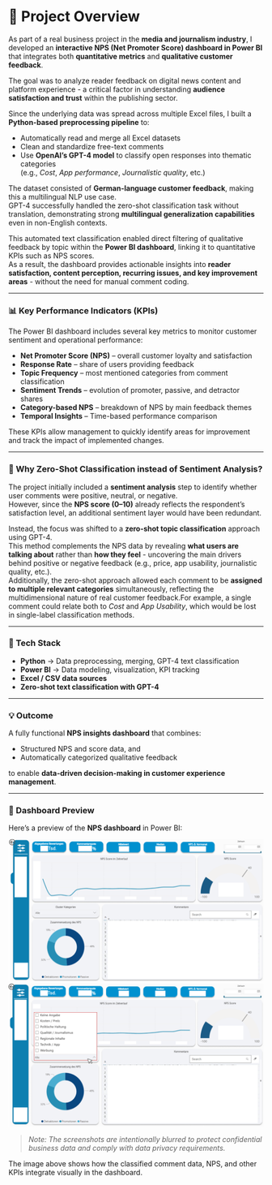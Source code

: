 # 🧾 Project Overview

As part of a real business project in the **media and journalism industry**, I developed an **interactive NPS (Net Promoter Score) dashboard in Power BI** that integrates both **quantitative metrics** and **qualitative customer feedback**.

The goal was to analyze reader feedback on digital news content and platform experience - a critical factor in understanding **audience satisfaction and trust** within the publishing sector.

Since the underlying data was spread across multiple Excel files, I built a **Python-based preprocessing pipeline** to:
- Automatically read and merge all Excel datasets  
- Clean and standardize free-text comments  
- Use **OpenAI’s GPT-4 model** to classify open responses into thematic categories  
  (e.g., *Cost*, *App performance*, *Journalistic quality*, etc.)  

The dataset consisted of **German-language customer feedback**, making this a multilingual NLP use case.  
GPT-4 successfully handled the zero-shot classification task without translation, demonstrating strong **multilingual generalization capabilities** even in non-English contexts.

This automated text classification enabled direct filtering of qualitative feedback by topic within the **Power BI dashboard**, linking it to quantitative KPIs such as NPS scores.  
As a result, the dashboard provides actionable insights into **reader satisfaction, content perception, recurring issues, and key improvement areas** - without the need for manual comment coding.

---

### 📊 Key Performance Indicators (KPIs)

The Power BI dashboard includes several key metrics to monitor customer sentiment and operational performance:

- **Net Promoter Score (NPS)** – overall customer loyalty and satisfaction  
- **Response Rate** – share of users providing feedback  
- **Topic Frequency** – most mentioned categories from comment classification  
- **Sentiment Trends** – evolution of promoter, passive, and detractor shares  
- **Category-based NPS** – breakdown of NPS by main feedback themes  
- **Temporal Insights** – Time-based performance comparison  

These KPIs allow management to quickly identify areas for improvement and track the impact of implemented changes.

---

### 🧠 Why Zero-Shot Classification instead of Sentiment Analysis?

The project initially included a **sentiment analysis** step to identify whether user comments were positive, neutral, or negative.  
However, since the **NPS score (0–10)** already reflects the respondent’s satisfaction level, an additional sentiment layer would have been redundant.

Instead, the focus was shifted to a **zero-shot topic classification** approach using GPT-4.  
This method complements the NPS data by revealing **what users are talking about** rather than **how they feel** - uncovering the main drivers behind positive or negative feedback (e.g., price, app usability, journalistic quality, etc.).  
Additionally, the zero-shot approach allowed each comment to be **assigned to multiple relevant categories** simultaneously, reflecting the multidimensional nature of real customer feedback.For example, a single comment could relate both to *Cost* and *App Usability*, which would be lost in single-label classification methods.

---

### 🧩 Tech Stack

- **Python** → Data preprocessing, merging, GPT-4 text classification  
- **Power BI** → Data modeling, visualization, KPI tracking  
- **Excel / CSV data sources**  
- **Zero-shot text classification with GPT-4**

---

### 💡 Outcome

A fully functional **NPS insights dashboard** that combines:
- Structured NPS and score data, and  
- Automatically categorized qualitative feedback  

to enable **data-driven decision-making in customer experience management**.

---

### 📸 Dashboard Preview

Here’s a preview of the **NPS dashboard** in Power BI:

![Dashboard Screenshot](https://github.com/vivusia/nps-dashboard/blob/main/nps%20dashboard%20screenshot%20blurred.png)
![Dashboard Screenshot](https://github.com/vivusia/nps-dashboard/blob/main/nps%20dashboard%20screenshot%202%20blurred.png)

> *Note: The screenshots are intentionally blurred to protect confidential business data and comply with data privacy requirements.*

The image above shows how the classified comment data, NPS, and other KPIs integrate visually in the dashboard.
